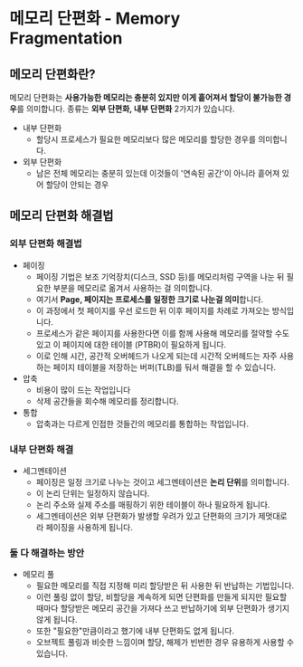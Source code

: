 # 메모리 단편화 - Memory Fragmentation



## 메모리 단편화란?

메모리 단편화는 **사용가능한 메모리는 충분히 있지만 이게 흩어져서 할당이 불가능한 경우**를 의미합니다. 종류는 **외부 단편화, 내부 단편화** 2가지가 있습니다.

- 내부 단편화
  - 할당시 프로세스가 필요한 메모리보다 많은 메모리를 할당한 경우를 의미합니다.
- 외부 단편화
  - 남은 전체 메모리는 충분히 있는데 이것들이 '연속된 공간'이 아니라 흩어져 있어 할당이 안되는 경우



## 메모리 단편화 해결법

### 외부 단편화 해결법

- 페이징
  - 페이징 기법은 보조 기억장치(디스크, SSD 등)를 메모리처럼 구역을 나눈 뒤 필요한 부분을 메모리로 옮겨서 사용하는 걸 의미합니다. 
  - 여기서 **Page, 페이지는 프로세스를 일정한 크기로 나눈걸 의미**합니다. 
  - 이 과정에서 첫 페이지를 우선 로드한 뒤 이후 페이지를 차례로 가져오는 방식입니다. 
  - 프로세스가 같은 페이지를 사용한다면 이를 함께 사용해 메모리를 절약할 수도 있고 이 페이지에 대한 테이블 (PTBR)이 필요하게 됩니다. 
  - 이로 인해 시간, 공간적 오버헤드가 나오게 되는데 시간적 오버헤드는 자주 사용하는 페이지 테이블을 저장하는 버퍼(TLB)를 둬서 해결을 할 수 있습니다.
- 압축
  - 비용이 많이 드는 작업입니다
  - 삭제 공간들을 회수해 메모리를 정리합니다.
- 통합
  - 압축과는 다르게 인접한 것들간의 메모리를 통합하는 작업입니다.



### 내부 단편화 해결

- 세그멘테이션
  - 페이징은 일정 크기로 나누는 것이고 세그멘테이션은 **논리 단위**를 의미합니다.
  - 이 논리 단위는 일정하지 않습니다.
  - 논리 주소와 실제 주소를 매핑하기 위한 테이블이 하나 필요하게 됩니다.
  - 세그멘테이션은 외부 단편화가 발생할 우려가 있고 단편화의 크기가 제멋대로라 페이징을 사용하게 됩니다.



### 둘 다 해결하는 방안

- 메모리 풀
  - 필요한 메모리를 직접 지정해 미리 할당받은 뒤 사용한 뒤 반납하는 기법입니다. 
  - 이런 풀링 없이 할당, 비할당을 계속하게 되면 단편화를 만들게 되지만 필요할 때마다 할당받은 메모리 공간을 가져다 쓰고 반납하기에 외부 단편화가 생기지 않게 됩니다. 
  - 또한 "필요한"만큼이라고 했기에 내부 단편화도 없게 됩니다.
  - 오브젝트 풀링과 비슷한 느낌이며 할당, 해제가 빈번한 경우 유용하게 사용할 수 있습니다.